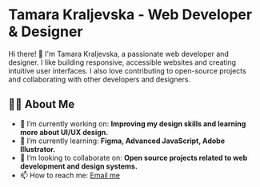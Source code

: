 # Tamara Kraljevska - Web Developer & Designer

Hi there! 👋 I'm Tamara Kraljevska, a passionate web developer and designer. I like building responsive, accessible websites and creating intuitive user interfaces. I also love contributing to open-source projects and collaborating with other developers and designers.

## 🧑‍💻 About Me

- 🔭 I’m currently working on: **Improving my design skills and learning more about UI/UX design.**
- 🌱 I’m currently learning: **Figma, Advanced JavaScript, Adobe Illustrator.**
- 👯 I’m looking to collaborate on: **Open source projects related to web development and design systems.**
- 📫 How to reach me: [Email me](mailto:kraljevskatamara@yahoo.com)


<!---
Kraljevska/Kraljevska is a ✨ special ✨ repository because its `README.md` (this file) appears on your GitHub profile.
You can click the Preview link to take a look at your changes.
--->
